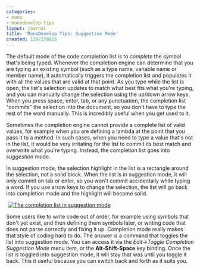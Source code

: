 ```yaml
---
categories:
- mono
- monodevelop tips
layout: journal
title: 'MonoDevelop Tips: Suggestion Mode'
created: 1297270825
---
```

The default mode of the code completion list is to <em>complete</em> the symbol that's being typed. Whenever the completion engine can determine that you are typing an existing symbol (such as a type name, variable name or member name), it automatically triggers the completion list and populates it with all the values that are valid at that point. As you type while the list is open, the list's selection updates to match what best fits what you're typing, and you can manually change the selection using the up/down arrow keys. When you press space, enter, tab, or any punctuation, the completion list "commits" the selection into the document, so you don't have to type the rest of the word manually. This is incredibly useful when you get used to it.

Sometimes the completion engine cannot provide a complete list of valid values, for example when you are defining a lambda at the point that you pass it to a method. In such cases, when you need to type a value that's not in the list, it would be very irritating for the list to commit its best match and overwrite what you're typing. Instead, the completion list goes into <em>suggestion</em> mode.

In suggestion mode, the selection highlight in the list is a rectangle around the selection, not a solid block. When the list is in suggestion mode, it will only commit on tab or enter, so you won't commit accidentally while typing a word. If you use arrow keys to change the selection, the list will go back into completion mode and the highlight will become solid.

<a href="http://mjhutchinson.com/files/images/md-tips/suggestion-mode.png" rel="lightbox[md_tips_suggestion_mode]" title="The completion list in suggestion mode"><img src="http://mjhutchinson.com/files/images/md-tips/suggestion-mode.png" alt="The completion list in suggestion mode" style="max-width:98%; display:block;margin-left:auto;margin-right:auto;" /></a>

Some users like to write code out of order, for example using symbols that don't yet exist, and then defining them symbols later, or writing code that does not parse correctly and fixing it up. Completion mode really makes that style of coding hard to do. The answer is a command that toggles the list into suggestion mode. You can access it via the <em>Edit->Toggle Completion Suggestion Mode</em> menu item, or the <strong>Alt-Shift-Space</strong> key binding. Once the list is toggled into suggestion mode, it will stay that was until you toggle it back. This it useful because you can switch back and forth as it suits you.
